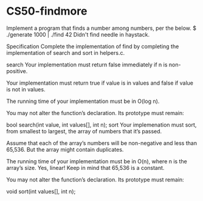 # CS50-findmore
Implement a program that finds a number among numbers, per the below.  $ ./generate 1000 | ./find 42 Didn't find needle in haystack.

Specification
Complete the implementation of find by completing the implementation of search and sort in helpers.c.

search
Your implementation must return false immediately if n is non-positive.

Your implementation must return true if value is in values and false if value is not in values.

The running time of your implementation must be in O(log n).

You may not alter the function’s declaration. Its prototype must remain:

bool search(int value, int values[], int n);
sort
Your implemenation must sort, from smallest to largest, the array of numbers that it’s passed.

Assume that each of the array’s numbers will be non-negative and less than 65,536. But the array might contain duplicates.

The running time of your implementation must be in O(n), where n is the array’s size. Yes, linear! Keep in mind that 65,536 is a constant.

You may not alter the function’s declaration. Its prototype must remain:

void sort(int values[], int n);
